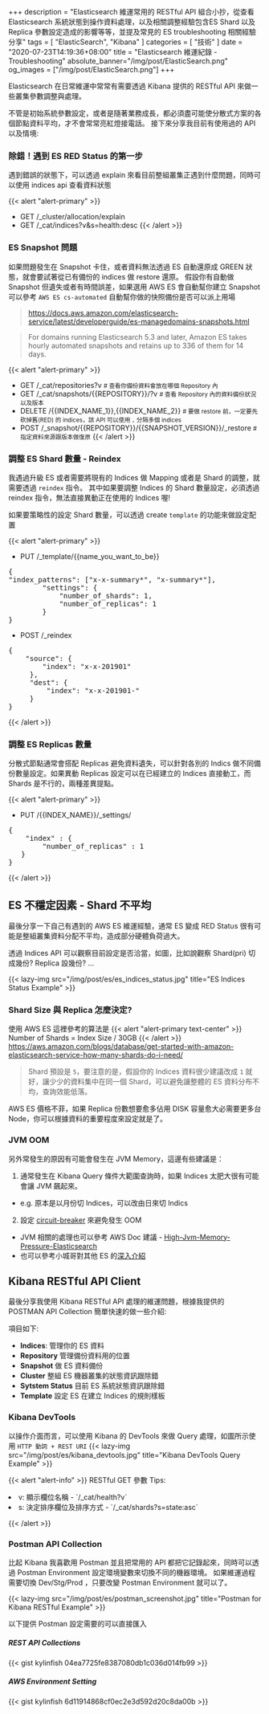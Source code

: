 +++
description = "Elasticsearch 維運常用的 RESTful API 組合小抄，從查看 Elasticsearch 系統狀態到操作資料處理，以及相關調整經驗包含ES Shard 以及 Replica 參數設定造成的影響等等，並提及常見的 ES troubleshooting 相關經驗分享"
tags = [ "ElasticSearch", "Kibana" ]
categories = [ "技術" ]
date = "2020-07-23T14:19:36+08:00"
title = "Elasticsearch 維運紀錄 - Troubleshooting"
absolute_banner="/img/post/ElasticSearch.png"
og_images = ["/img/post/ElasticSearch.png"]
+++

Elasticsearch 在日常維運中常常有需要透過 Kibana 提供的 RESTful API 來做一些叢集參數調整與處理。
<!--more-->

不管是初始系統參數設定，或者是隨著業務成長，都必須盡可能使分散式方案的各個節點資料平均，才不會常常亮紅燈接電話。
接下來分享我目前有使用過的 API 以及情境:

### 除錯！遇到 ES RED Status 的第一步
遇到錯誤的狀態下，可以透過 explain 來看目前整組叢集正遇到什麼問題，同時可以使用 indices api 查看資料狀態

{{< alert "alert-primary" >}}
- GET /_cluster/allocation/explain
- GET /_cat/indices?v&s=health:desc
{{< /alert >}}

### ES Snapshot 問題
如果問題發生在 Snapshot 卡住，或者資料無法透過 ES 自動還原成 GREEN 狀態，就會要試著從已有備份的 indices 做 restore 還原。
假設你有自動做 Snapshot 但遺失或者有時間誤差，如果選用 AWS ES 會自動幫你建立 Snapshot
可以參考 `AWS ES cs-automated`  自動幫你做的快照備份是否可以派上用場

> https://docs.aws.amazon.com/elasticsearch-service/latest/developerguide/es-managedomains-snapshots.html

> For domains running Elasticsearch 5.3 and later, Amazon ES takes hourly automated snapshots and retains up to 336 of them for 14 days.

{{< alert "alert-primary" >}}
- GET /_cat/repositories?v <small class="text-success"># 查看你備份資料會放在哪個 Repository 內</small>
- GET /_cat/snapshots/{{REPOSITORY}}/?v <small class="text-success"># 查看 Repository 內的資料備份狀況以及版本</small>
- DELETE /{{INDEX_NAME_1}},{{INDEX_NAME_2}} <small class="text-success"># 要做 restore 前，一定要先砍掉舊(RED) 的 indices，該 API 可以使用 `,` 分隔多個 indices</small>
- POST /_snapshot/{{REPOSITORY}}/{{SNAPSHOT_VERSION}}/_restore <small class="text-success"># 指定資料來源跟版本做復原</small>
{{< /alert >}}


### 調整 ES Shard 數量 - Reindex
我遇過升級 ES 或者需要將現有的 Indices 做 Mapping 或者是 Shard 的調整，就需要透過 `reindex` 指令。
其中如果要調整 Indices 的 Shard 數量設定，必須透過 reindex 指令，無法直接異動正在使用的 Indices 喔!

如果要策略性的設定 Shard 數量，可以透過 create `template` 的功能來做設定配置

{{< alert "alert-primary" >}}
- PUT /_template/{{name_you_want_to_be}}
<pre>
{
"index_patterns": ["x-x-summary*", "x-summary*"],
        "settings": {
            "number_of_shards": 1,
            "number_of_replicas": 1
        }
}</pre>
- POST /_reindex
<pre>
{
    "source": {
        "index": "x-x-201901"
     },
     "dest": {
         "index": "x-x-201901-"
     }
}
</pre>

{{< /alert >}}

### 調整 ES Replicas 數量
分散式節點通常會搭配 Replicas 避免資料遺失，可以針對各別的 Indics 做不同備份數量設定。如果異動 Replicas 設定可以在已經建立的 Indices 直接動工，而 Shards 是不行的，兩種差異提點。

{{< alert "alert-primary" >}}
- PUT /{{INDEX_NAME}}/_settings/
<pre>
{
    "index" : {
        "number_of_replicas" : 1
   }
}
</pre>
{{< /alert >}}


## ES 不穩定因素 - Shard 不平均
最後分享一下自己有遇到的 AWS ES 維運經驗，通常 ES 變成 RED Status 很有可能是整組叢集資料分配不平均，造成部分硬體負荷過大。

透過 Indices API 可以觀察目前設定是否洽當，如圖，比如說觀察 Shard(pri) 切成幾份? Replica 設幾份? ...

{{< lazy-img src="/img/post/es/es_indices_status.jpg" title="ES Indices Status Example" >}}

### Shard Size 與 Replica 怎麼決定?
使用 AWS ES 這裡參考的算法是
{{< alert "alert-primary text-center" >}}
Number of Shards = Index Size / 30GB
{{< /alert >}}
https://aws.amazon.com/blogs/database/get-started-with-amazon-elasticsearch-service-how-many-shards-do-i-need/

> Shard 預設是 `5`，要注意的是，假設你的 Indices 資料很少建議改成 `1` 就好，讓少少的資料集中在同一個 Shard，可以避免讓整體的 ES 資料分布不均，查詢效能低落。

AWS ES 價格不菲，如果 Replica 份數想要愈多佔用 DISK 容量愈大必需要更多台 Node，你可以根據資料的重要程度來設定就是了。

### JVM OOM
另外常發生的原因有可能會發生在 JVM Memory，這邊有些建議是：

1. 通常發生在 Kibana Query 條件大範圍查詢時，如果 Indices 太肥大很有可能會讓 JVM 飆起來。
 - e.g. 原本是以月份切 Indices，可以改由日來切 Indics
2. 設定 [circuit-breaker](https://www.elastic.co/guide/en/elasticsearch/reference/6.7/circuit-breaker.html) 來避免發生
 OOM

- JVM 相關的處理也可以參考 AWS Doc 建議 - [High-Jvm-Memory-Pressure-Elasticsearch](
https://aws.amazon.com/premiumsupport/knowledge-center/high-jvm-memory-pressure-elasticsearch/)
- 也可以參考小城哥對其他 ES 的[深入介紹](
https://medium.com/starbugs/%E6%88%91%E7%9A%84-elasticsearch-%E8%AA%BF%E6%A0%A1%E4%B9%8B%E6%97%85-89c380b5673c)


## Kibana RESTful API Client
最後分享我使用 Kibana RESTful API 處理的維運問題，根據我提供的 POSTMAN API Collection 簡單快速的做一些介紹:

項目如下:

- **Indices**: 管理你的 ES 資料
- **Repository** 管理備份資料用的位置
- **Snapshot** 做 ES 資料備份
- **Cluster** 整組 ES 機器叢集的狀態資訊跟除錯
- **Sytstem Status** 目前 ES 系統狀態資訊跟除錯
- **Template** 設定 ES 在建立 Indices 的規則樣板

### Kibana DevTools
以操作介面而言，可以使用 Kibana 的 DevTools 來做 Query 處理，如圖所示使用 `HTTP 動詞 + REST URI`
{{< lazy-img src="/img/post/es/kibana_devtools.jpg" title="Kibana DevTools Query Example" >}}

{{< alert "alert-info" >}}
RESTful GET 參數 Tips:
<li>v: 顯示欄位名稱 - `/_cat/health?v`</li>
<li>s: 決定排序欄位及排序方式 - `/_cat/shards?s=state:asc`</li>

{{< /alert >}}

### Postman API Collection
比起 Kibana 我喜歡用 Postman 並且把常用的 API 都把它記錄起來，同時可以透過 Postman Environment 設定環境變數來切換不同的機器環境。
如果維運過程需要切換 Dev/Stg/Prod ，只要改變 Postman Environment 就可以了。

{{< lazy-img src="/img/post/es/postman_screenshot.jpg" title="Postman for Kibana RESTful Example" >}}

以下提供 Postman 設定需要的可以直接匯入
##### REST API Collections
{{< gist kylinfish 04ea7725fe8387080db1c036d014fb99 >}}

##### AWS Environment Setting
{{< gist kylinfish 6d11914868cf0ec2e3d592d20c8da00b >}}

<style>.gist-data{ height:200px; overflow-y: visible; }</style>